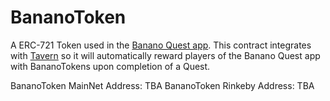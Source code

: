 # BananoToken
A ERC-721 Token used in the [Banano Quest app](https://github.com/pokt-network/banano-quest). This contract integrates with [Tavern](https://github.com/pokt-network/tavern) so it will automatically reward players of the Banano Quest app with BananoTokens upon completion of a Quest.

BananoToken MainNet Address: TBA
BananoToken Rinkeby Address: TBA
